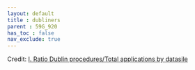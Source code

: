 ```yaml
---
layout: default
title : dubliners
parent : 59G_920
has_toc : false
nav_exclude: true
--- 
```


<div id="observablehq-contents-41d6e0ff"></div>
<div id="observablehq-Intro-41d6e0ff"></div>
<div id="observablehq-VISU-41d6e0ff"></div>
<div id="observablehq-graph-41d6e0ff"></div>
<div id="observablehq-viewof-origines-41d6e0ff"></div>
<div id="observablehq-graph1-41d6e0ff"></div>
<div id="observablehq-map-41d6e0ff"></div>
<div id="observablehq-viewof-annee_min2-41d6e0ff"></div>
<div id="observablehq-map1-41d6e0ff"></div>
<div id="observablehq-Attention-41d6e0ff"></div>
<div id="observablehq-Comment-41d6e0ff"></div>
<p>Credit: <a href="https://observablehq.com/d/dc651ec630d48c20">I. Ratio Dublin procedures/Total applications by datasile</a></p>

<link rel="stylesheet" href="https://cdn.jsdelivr.net/npm/@observablehq/inspector@5/dist/inspector.css">
<script type="module">
import {Runtime, Inspector} from "https://cdn.jsdelivr.net/npm/@observablehq/runtime@5/dist/runtime.js";
import define from "https://api.observablehq.com/d/dc651ec630d48c20.js?v=4";
new Runtime().module(define, name => {
  if (name === "contents") return new Inspector(document.querySelector("#observablehq-contents-41d6e0ff"));
  if (name === "Intro") return new Inspector(document.querySelector("#observablehq-Intro-41d6e0ff"));
  if (name === "VISU") return new Inspector(document.querySelector("#observablehq-VISU-41d6e0ff"));
  if (name === "graph") return new Inspector(document.querySelector("#observablehq-graph-41d6e0ff"));
  if (name === "viewof origines") return new Inspector(document.querySelector("#observablehq-viewof-origines-41d6e0ff"));
  if (name === "graph1") return new Inspector(document.querySelector("#observablehq-graph1-41d6e0ff"));
  if (name === "map") return new Inspector(document.querySelector("#observablehq-map-41d6e0ff"));
  if (name === "viewof annee_min2") return new Inspector(document.querySelector("#observablehq-viewof-annee_min2-41d6e0ff"));
  if (name === "map1") return new Inspector(document.querySelector("#observablehq-map1-41d6e0ff"));
  if (name === "Attention") return new Inspector(document.querySelector("#observablehq-Attention-41d6e0ff"));
  if (name === "Comment") return new Inspector(document.querySelector("#observablehq-Comment-41d6e0ff"));
  return ["maxY","yMax","tauxDublines"].includes(name);
});
</script>
